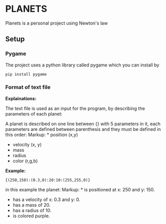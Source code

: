 # PLANETS
Planets is a personal project using Newton's law

## Setup
### Pygame
The project uses a python library called pygame which you can install by
```bash
pip install pygame
```
### Format of text file
**Explainations:**

The text file is used as an input for the program, by describing the parameters of each planet:

A planet is described on one line between {} with 5 parameters in it, each parameters are defined between parenthesis and they must be defined in this order:
Markup: * position (x,y)
 * velocity (x, y)
 * mass
 * radius
 * color (r,g,b)

**Example:**

```{(250,150):(0.3,0):20:10:(255,255,0)}```

in this example the planet:
Markup: * is positioned at x: 250 and y: 150. 
  * has a velocity of x: 0.3 and y: 0.
  * has a mass of 20.
  * has a radius of 10.
  * is colored purple.
